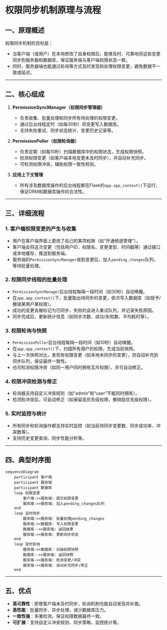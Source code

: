 # 权限同步机制原理与流程

## 一、原理概述

权限同步机制的目标是：
- 当客户端（或用户）在本地修改了自身权限后，能够及时、可靠地将这些变更同步到服务器和数据库，保证服务端与客户端权限状态一致。
- 同时，服务器端也能通过轮询等方式及时发现和处理权限变更，避免数据不一致或延迟。

---

## 二、核心组成

1. **PermissionSyncManager（权限同步管理器）**
   - 负责收集、批量处理和同步所有待处理的权限变更。
   - 通过后台线程定时（如每30秒）将变更写入数据库。
   - 支持失败重试、同步状态统计、变更历史记录等。

2. **PermissionPoller（权限轮询器）**
   - 负责定期（如每10秒）扫描数据库中的权限状态，生成权限快照。
   - 检测权限变更（如客户端本地变更未及时同步），并自动补充同步。
   - 可检测权限冲突，辅助权限一致性校验。

3. **应用上下文管理**
   - 所有涉及数据库操作的后台线程都在Flask的`app.app_context()`下运行，保证ORM和数据库操作的合法性。

---

## 三、详细流程

### 1. 客户端权限变更的产生与收集

- 用户在客户端界面上更改了自己的某项权限（如“开通频道管理”）。
- 客户端会将这次变更（包括用户ID、权限名、变更类型、时间戳等）通过接口或本地缓存，推送到服务端。
- 服务端的`PermissionSyncManager`收到变更后，加入`pending_changes`队列，等待批量处理。

### 2. 权限同步线程的批量处理

- `PermissionSyncManager`后台线程每隔一段时间（如30秒）自动唤醒。
- 在`app.app_context()`下，批量取出待同步的变更，依次写入数据库（如授予/撤销某用户某权限）。
- 成功的变更会被标记为已同步，失败的会进入重试队列，并记录失败原因。
- 同步完成后，更新统计信息（如同步次数、成功/失败数、平均耗时等）。

### 3. 权限轮询与快照

- `PermissionPoller`后台线程每隔一段时间（如10秒）自动唤醒。
- 在`app.app_context()`下，扫描所有用户的权限，生成当前快照。
- 与上一次快照对比，发现有权限变更（如本地未同步的变更），则自动补充到同步队列，保证最终一致性。
- 也可检测权限冲突（如同一用户同时拥有互斥权限），并可自动修正。

### 4. 权限冲突检测与修正

- 轮询器支持自定义冲突规则（如“admin”和“user”不能同时拥有）。
- 检测到冲突后，可自动修正（如保留高优先级权限，撤销低优先级权限）。

### 5. 实时监控与统计

- 所有同步和轮询操作都支持实时监控（如当前待同步变更数、同步成功率、冲突数等）。
- 支持历史变更查询、同步性能分析等。

---

## 四、典型时序图

```mermaid
sequenceDiagram
    participant 客户端
    participant 服务端
    participant 数据库
    loop 权限变更
        客户端->>服务端: 提交权限变更
        服务端->>服务端: 加入pending_changes队列
    end
    loop 定时同步
        服务端->>服务端: 批量处理pending_changes
        服务端->>数据库: 写入权限变更
        数据库-->>服务端: 返回结果
        服务端->>服务端: 更新同步状态
    end
    loop 定时轮询
        服务端->>数据库: 扫描权限快照
        数据库-->>服务端: 返回快照
        服务端->>服务端: 检测变更/冲突
        服务端->>服务端: 自动补充同步/修正
    end
```

---

## 五、优点

- **高可靠性**：即使客户端未及时同步，轮询机制也能自动发现并补救。
- **高性能**：批量同步、异步处理，减少数据库压力。
- **一致性强**：多重检测，保证权限数据最终一致。
- **可扩展**：支持自定义冲突规则、同步策略、监控统计等。 